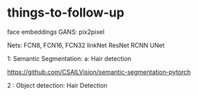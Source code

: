 # things-to-follow-up
face embeddings
GANS:
  pix2pixel
  
Nets:
  FCN8, FCN16, FCN32
  linkNet
  ResNet
  RCNN
  UNet
  
  
  
1: Semantic Segmentation:
  a: Hair detection
  
  
  https://github.com/CSAILVision/semantic-segmentation-pytorch

2 : Object detection:
      Hair Detection
